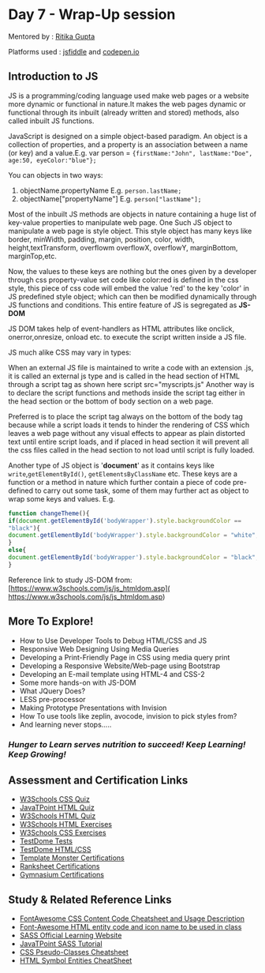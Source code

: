 # Day 7 - Wrap-Up session

Mentored by : [Ritika Gupta](https://www.linkedin.com/in/gritika1906/)

Platforms used : [jsfiddle](https://jsfiddle.net/) and [codepen.io](https://codepen.io/collection/AQPkmq )

## Introduction to JS

JS is a programming/coding language used make web pages or a website more dynamic or functional in nature.It makes the web pages dynamic or functional through its inbuilt (already
written and stored) methods, also called inbuilt JS functions.

JavaScript is designed on a simple object-based paradigm. An object is a collection of properties, and a property is an association between a name (or
key) and a value.E.g. var person = `{firstName:"John", lastName:"Doe", age:50, eyeColor:"blue"};`

You can objects in two ways:
1. objectName.propertyName E.g. `person.lastName;`
2. objectName["propertyName"] E.g. `person["lastName"];`

Most of the inbuilt JS methods are objects in nature containing a huge list of key-value properties to manipulate web page. One Such JS object to manipulate a web page is style object. This style object has many keys like
border, minWidth, padding, margin, position, color, width, height,textTransform, overflowm overflowX, overflowY, marginBottom, marginTop,etc.

Now, the values to these keys are nothing but the ones given by a developer through css property-value set code like color:red is defined in the css style, this piece of css code will embed the value 'red' to the key 'color' in JS predefined style object; which can then be modified dynamically through JS
functions and conditions. This entire feature of JS is segregated as **JS-DOM**

JS DOM takes help of event-handlers as HTML attributes like onclick, onerror,onresize, onload etc. to execute the script written inside a JS file.

JS much alike CSS may vary in types:

When an external JS file is maintained to write a code with an extension .js, it is called an external js type and is called in the head section of HTML through a script tag as shown here script src="myscripts.js"
Another way is to declare the script functions and methods inside the script tag either in the head section or the bottom of body section on a web page.

Preferred is to place the script tag always on the bottom of the body tag because while a script loads it tends to hinder the rendering of CSS which leaves a web page without any visual effects to appear as plain distorted text
until entire script loads, and if placed in head section it will prevent all the css files called in the head section to not load until script is fully loaded.

Another type of JS object is '**document**' as it contains keys like `write`,`getElementById()`, `getElementsByClassName` etc. These keys are a function or a method in nature which further contain a piece of code pre-defined to carry
out some task, some of them may further act as object to wrap some keys and values.
E.g. 
```javascript
function changeTheme(){
if(document.getElementById('bodyWrapper').style.backgroundColor ==
"black"){
document.getElementById('bodyWrapper').style.backgroundColor = "white";
}
else{
document.getElementById('bodyWrapper').style.backgroundColor = "black";
}
```

Reference link to study JS-DOM from:
[https://www.w3schools.com/js/js_htmldom.asp]( https://www.w3schools.com/js/js_htmldom.asp)

## More To Explore!

* How to Use Developer Tools to Debug HTML/CSS and JS
* Responsive Web Designing Using Media Queries
* Developing a Print-Friendly Page in CSS using media query print
* Developing a Responsive Website/Web-page using Bootstrap
* Developing an E-mail template using HTML-4 and CSS-2
* Some more hands-on with JS-DOM
* What JQuery Does?
* LESS pre-processor
* Making Prototype Presentations with Invision
* How To use tools like zeplin, avocode, invision to pick styles from?
* And learning never stops.....

### **_Hunger to Learn serves nutrition to succeed! Keep Learning! Keep Growing!_** 

## Assessment and Certification Links

* [W3Schools CSS Quiz](https://www.w3schools.com/css/css_quiz.asp)
* [JavaTPoint HTML Quiz](https://www.javatpoint.com/html-mcq)
* [W3Schools HTML Quiz]( https://www.w3schools.com/html/html_quiz.asp)
* [W3Schools HTML Exercises](https://www.w3schools.com/html/html_exercises.asp)
* [W3Schools CSS Exercises]( https://www.w3schools.com/css/css_exercises.asp)
* [TestDome Tests]( https://www.testdome.com/tests)
* [TestDome HTML/CSS]( https://app.testdome.com/t?GeneratorId=13)
* [Template Monster Certifications](https://certification.templatemonster.com/certifications/)
* [Ranksheet Certifications]( https://ranksheet.com/Public/WhyRankSheet.aspx#exam)
* [Gymnasium Certifications](https://thegymnasium.com/courses/GYM/107/0/about)

## Study & Related Reference Links

* [FontAwesome CSS Content Code Cheatsheet and Usage Description]( https://astronautweb.co/snippet/font-awesome/)
* [Font-Awesome HTML entity code and icon name to be used in class](https://fontawesome.com/v4.7.0/cheatsheet/)
* [SASS Official Learning Website]( https://sass-lang.com/guide)
* [JavaTPoint SASS Tutorial]( https://www.javatpoint.com/sass-tutorial)
* [CSS Pseudo-Classes Cheatsheet](https://www.w3schools.com/css/css_pseudo_classes.asp)
* [HTML Symbol Entities CheatSheet](https://www.w3schools.com/html/html_symbols.asp)
